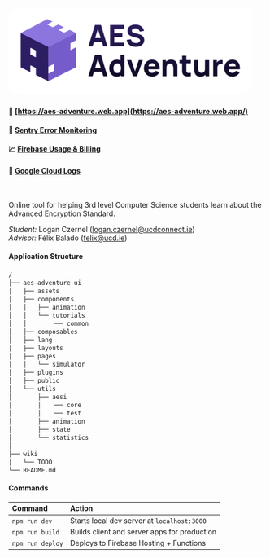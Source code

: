 # <img src="aes-adventure-ui/public/banner.png" alt="AES Educational Simulator" style="border-radius: 20px; max-width: 50vw;"/>

#### 🚀 [https://aes-adventure.web.app](https://aes-adventure.web.app/)
#### 🔎 [Sentry Error Monitoring](https://logans-sentry-of-solitude.sentry.io/projects/aes-adventure-ui/?project=4505047073423360)
#### 📈 [Firebase Usage & Billing](https://console.firebase.google.com/project/aes-adventure/usage)
#### 📖 [Google Cloud Logs](https://console.cloud.google.com/logs/query?authuser=0&project=aes-adventure)
<br/>

Online tool for helping 3rd level Computer Science students learn about the Advanced Encryption Standard.

<i>Student:</i> Logan Czernel (logan.czernel@ucdconnect.ie)<br />
<i>Advisor:</i> Félix Balado (felix@ucd.ie) 



#### Application Structure

```
/
├── aes-adventure-ui
│   ├── assets
│   ├── components
│   │   ├── animation
│   │   └── tutorials
│   │       └── common
│   ├── composables
│   ├── lang
│   ├── layouts
│   ├── pages
│   │   └── simulator
│   ├── plugins
│   ├── public
│   └── utils
│       ├── aesi
│       │   ├── core
│       │   └── test
│       ├── animation
│       ├── state
│       └── statistics
│    
├── wiki
│   └── TODO
└── README.md
```



#### Commands

| Command                | Action                                             |
| :--------------------- | :------------------------------------------------- |
| `npm run dev`          | Starts local dev server at `localhost:3000`        |
| `npm run build`          | Builds client and server apps for production        |
| `npm run deploy`          | Deploys to Firebase Hosting + Functions        |
